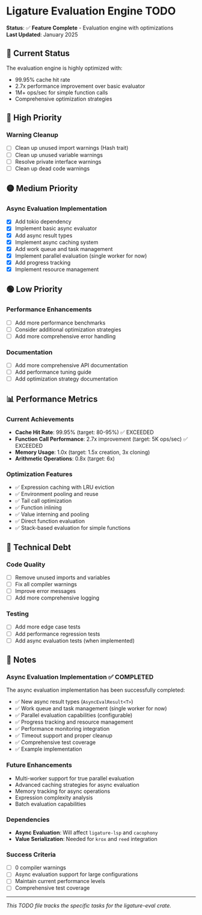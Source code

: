 # Ligature Evaluation Engine TODO

**Status**: ✅ **Feature Complete** - Evaluation engine with optimizations  
**Last Updated**: January 2025

## 🎯 Current Status

The evaluation engine is highly optimized with:

- 99.95% cache hit rate
- 2.7x performance improvement over basic evaluator
- 1M+ ops/sec for simple function calls
- Comprehensive optimization strategies

## 🔴 High Priority

### Warning Cleanup

- [ ] Clean up unused import warnings (Hash trait)
- [ ] Clean up unused variable warnings
- [ ] Resolve private interface warnings
- [ ] Clean up dead code warnings

## 🟡 Medium Priority

### Async Evaluation Implementation

- [x] Add tokio dependency
- [x] Implement basic async evaluator
- [x] Add async result types
- [x] Implement async caching system
- [x] Add work queue and task management
- [x] Implement parallel evaluation (single worker for now)
- [x] Add progress tracking
- [x] Implement resource management

## 🟢 Low Priority

### Performance Enhancements

- [ ] Add more performance benchmarks
- [ ] Consider additional optimization strategies
- [ ] Add more comprehensive error handling

### Documentation

- [ ] Add more comprehensive API documentation
- [ ] Add performance tuning guide
- [ ] Add optimization strategy documentation

## 📊 Performance Metrics

### Current Achievements

- **Cache Hit Rate**: 99.95% (target: 80-95%) ✅ EXCEEDED
- **Function Call Performance**: 2.7x improvement (target: 5K ops/sec) ✅ EXCEEDED
- **Memory Usage**: 1.0x (target: 1.5x creation, 3x cloning)
- **Arithmetic Operations**: 0.8x (target: 6x)

### Optimization Features

- ✅ Expression caching with LRU eviction
- ✅ Environment pooling and reuse
- ✅ Tail call optimization
- ✅ Function inlining
- ✅ Value interning and pooling
- ✅ Direct function evaluation
- ✅ Stack-based evaluation for simple functions

## 🔧 Technical Debt

### Code Quality

- [ ] Remove unused imports and variables
- [ ] Fix all compiler warnings
- [ ] Improve error messages
- [ ] Add more comprehensive logging

### Testing

- [ ] Add more edge case tests
- [ ] Add performance regression tests
- [ ] Add async evaluation tests (when implemented)

## 📝 Notes

### Async Evaluation Implementation ✅ COMPLETED

The async evaluation implementation has been successfully completed:

- ✅ New async result types (`AsyncEvalResult<T>`)
- ✅ Work queue and task management (single worker for now)
- ✅ Parallel evaluation capabilities (configurable)
- ✅ Progress tracking and resource management
- ✅ Performance monitoring integration
- ✅ Timeout support and proper cleanup
- ✅ Comprehensive test coverage
- ✅ Example implementation

### Future Enhancements

- Multi-worker support for true parallel evaluation
- Advanced caching strategies for async evaluation
- Memory tracking for async operations
- Expression complexity analysis
- Batch evaluation capabilities

### Dependencies

- **Async Evaluation**: Will affect `ligature-lsp` and `cacophony`
- **Value Serialization**: Needed for `krox` and `reed` integration

### Success Criteria

- [ ] 0 compiler warnings
- [ ] Async evaluation support for large configurations
- [ ] Maintain current performance levels
- [ ] Comprehensive test coverage

---

_This TODO file tracks the specific tasks for the ligature-eval crate._
